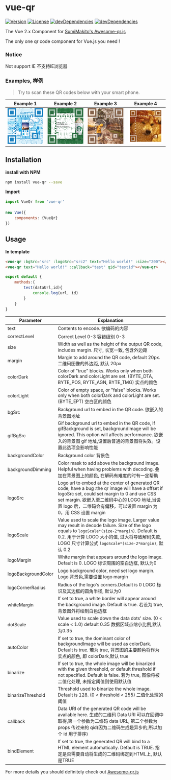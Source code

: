 # vue-qr
<a href="https://www.npmjs.com/package/vue-qr"><img src="https://img.shields.io/npm/v/vue-qr.svg" alt="Version"></a>
<a href="https://www.npmjs.com/package/vue-qr"><img src="https://img.shields.io/npm/l/vue-qr.svg" alt="License"></a>
<a href="https://www.npmjs.com/package/vue-qr"><img src="https://img.shields.io/david/dev/binaryify/vue-qr.svg" alt="devDependencies" ></a>
<a href="https://www.npmjs.com/package/vue-qr"><img src="https://img.shields.io/david/binaryify/vue-qr.svg" alt="devDependencies" ></a>

The Vue 2.x Component for [SumiMakito's Awesome-qr.js](https://github.com/SumiMakito/Awesome-qr.js)

The only one qr code component for Vue.js you need !

### Notice
Not support IE 不支持IE浏览器

### Examples, 样例

> Try to scan these QR codes below with your smart phone.

Example 1|Example 2|Example 3|Example 4
------------ | ------------- | -------------| -------------
<img src="https://raw.githubusercontent.com/Binaryify/vue-qr/master/src/assets/result1.png" width="300"> | <img src="https://raw.githubusercontent.com/Binaryify/vue-qr/master/src/assets/result2.png" width="300"> | <img src="https://raw.githubusercontent.com/Binaryify/vue-qr/master/src/assets/result3.png" width="300"> | <img src="https://raw.githubusercontent.com/Binaryify/vue-qr/master/src/assets/result4.gif" width="300">


## Installation
**install with NPM**
```bash
npm install vue-qr --save
```
**Import**
```js
import VueQr from 'vue-qr'

new Vue({
    components: {VueQr}
})
```
## Usage
**In template**

```html
<vue-qr :bgSrc='src' :logoSrc="src2" text="Hello world!" :size="200"></vue-qr>
<vue-qr text="Hello world!" :callback="test" qid="testid"></vue-qr>
```

```js
export default {
    methods:{
        test(dataUrl,id){
            console.log(url, id)
        }
    }
}
```
Parameter | Explanation
----|----
text | Contents to encode. 欲编码的内容
correctLevel|  Correct Level 0-3 容错级别 0-3
size | Width as well as the height of the output QR code, includes margin. 尺寸, 长宽一致, 包含外边距
margin | Margin to add around the QR code, default 20px. 二维码图像的外边距, 默认 20px
colorDark | Color of "true" blocks. Works only when both colorDark and colorLight are set. (BYTE_DTA, BYTE_POS, BYTE_AGN, BYTE_TMG) 实点的颜色
colorLight | Color of empty space, or "false" blocks. Works only when both colorDark and colorLight are set. (BYTE_EPT) 空白区的颜色
bgSrc | Background url to embed in the QR code.  欲嵌入的背景图地址
gifBgSrc | Gif background url to embed in the QR code, If gifBackground is set, backgroundImage will be ignored. This option will affects performance. 欲嵌入的背景图 gif 地址,设置后普通的背景图将失效。设置此选项会影响性能
backgroundColor | Background color 背景色
backgroundDimming | Color mask to add above the background image. Helpful when having problems with decoding. 叠加在背景图上的颜色, 在解码有难度的时有一定帮助
logoSrc | Logo url to embed at the center of generated QR code, have a bug :the qr image will have a offset if logoSrc set, could set margin to 0 and use CSS set margin. 欲嵌入至二维码中心的 LOGO 地址,当设置 logo 后，二维码会有偏移，可以设置 margin 为0，用 CSS 设置 margin
logoScale | Value used to scale the logo image. Larger value may result in decode failure. Size of the logo equals to `logoScale*(size-2*margin)`. Default is 0.2. 用于计算 LOGO 大小的值, 过大将导致解码失败, LOGO 尺寸计算公式 `logoScale*(size-2*margin)`, 默认 0.2
logoMargin | White margin that appears around the logo image. Default is 0. LOGO 标识周围的空白边框, 默认为0
logoBackgroundColor | Logo background color, need set logo margin. Logo 背景色,需要设置 logo margin
logoCornerRadius | Radius of the logo's corners.Default is 0 LOGO 标识及其边框的圆角半径, 默认为0
whiteMargin | If set to true, a white border will appear around the background image. Default is true. 若设为 true, 背景图外将绘制白色边框
dotScale | Value used to scale down the data dots' size. (0 < scale < 1.0) default 0.35 数据区域点缩小比例,默认为0.35
autoColor | If set to true, the dominant color of backgroundImage will be used as colorDark. Default is true. 若为 true, 背景图的主要颜色将作为实点的颜色, 即 colorDark,默认 true
binarize | If set to true, the whole image will be binarized with the given threshold, or default threshold if not specified. Default is false. 若为 true, 图像将被二值化处理, 未指定阈值则使用默认值
binarizeThreshold | Threshold used to binarize the whole image. Default is 128. (0 < threshold < 255) 二值化处理的阈值
callback | Data URI of the generated QR code will be available here. 生成的二维码 Data URI 可以在回调中取得,第一个参数为二维码 data URL, 第二个参数为 props 传过来的 qid(因为二维码生成是异步的,所以加个 id 用于排序)
bindElement | If set to true, the generated QR will bind to a HTML element automatically. Default is TRUE. 指定是否需要自动将生成的二维码绑定到HTML上, 默认是TRUE



For more details you should definitely check out [Awesome-qr.js ](https://github.com/SumiMakito/Awesome-qr.js)
